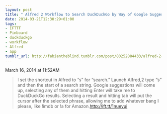 ```yaml
---
layout: post
title: " Alfred 2 Workflow to Search DuckDuckGo by Way of Google Suggest - the candler"
date: 2014-03-21T12:30:29+01:00
tags:
- IFTTT
- Pinboard
- duckduckgo
- workflow
- Alfred
- app
tumblr_url: http://fabiantheblind.tumblr.com/post/80252884433/alfred-2-workflow-to-search-duckduckgo-by-way-of-google
---
```

March 16, 2014 at 11:52AM
>I set the shortcut in Alfred to “s” for “search.” Launch Alfred,2 type “s” and then the start of a search string. Google suggestions will come up, selecting any of them and hitting Enter will take me to DuckDuckGo results. Selecting a result and hitting tab will put the cursor after the selected phrase, allowing me to add whatever bang I please, like !imdb or !a for Amazon.http://ift.tt/1nuevui
